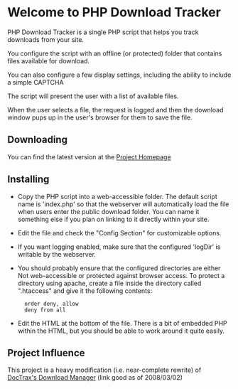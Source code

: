 # Welcome to PHP Download Tracker #

PHP Download Tracker is a single PHP script that helps you track downloads from your site.

You configure the script with an offline (or protected) folder that contains files available for download.

You can also configure a few display settings, including the ability to include a simple CAPTCHA

The script will present the user with a list of available files.

When the user selects a file, the request is logged and then the download window pups up in the user's browser for them to save the file.


## Downloading ##

You can find the latest version at the [Project Homepage](http://github.com/iNamik/PHP-Download-Tracker)


## Installing ##

* Copy the PHP script into a web-accessible folder.  The default script name is 'index.php' so that the webserver will automatically load the file when users enter the public download folder.  You can name it something else if you plan on linking to it directly within your site.

* Edit the file and check the "Config Section" for customizable options.

* If you want logging enabled, make sure that the configured 'logDir' is writable by the webserver.

* You should probably ensure that the configured directories are either Not web-accessible or protected against browser access.  To protect a directory using apache, create a file inside the directory called ".htaccess" and give it the following contents:

        order deny, allow
        deny from all

*  Edit the HTML at the bottom of the file.  There is a bit of embedded PHP within the HTML, but you should be able to work around it quite easily.


## Project Influence ##

This project is a heavy modification (i.e. near-complete rewrite) of [DocTrax's Download Manager](http://freshmeat.net/projects/dlmanager/) (link good as of 2008/03/02)
